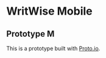 # WritWise Mobile
## Prototype M
This is a prototype built with [Proto.io](https://share.proto.io/7OOBY7/).
